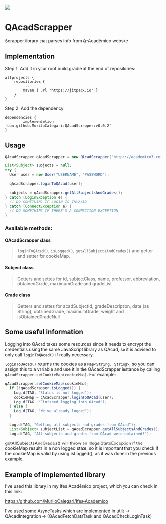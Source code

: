 [![](https://jitpack.io/v/MuriloCalegari/QAcadScrapper.svg)](https://jitpack.io/#MuriloCalegari/QAcadScrapper)

# QAcadScrapper
Scrapper library that parses info from Q-Acadêmico website

## Implementation

Step 1.
Add it in your root build.gradle at the end of repositories:

	allprojects {
		repositories {
			...
			maven { url 'https://jitpack.io' }
		}
	}
Step 2. Add the dependency

	dependencies {
	        implementation 'com.github.MuriloCalegari:QAcadScrapper:v0.0.2'
	}
  
  
## Usage
```java
QAcadScrapper qAcadScrapper = new QAcadScrapper("https://academico3.cefetes.br/qacademico" /* URL TO QACAD PAGE */);

List<Subject> subjects = null;
try {
  User user = new User("USERNAME", "PASSWORD");

  qAcadScrapper.loginToQAcad(user);

  subjects = qAcadScrapper.getAllSubjectsAndGrades();
} catch (LoginException e) {
  // DO SOMETHING IF LOGIN IS INVALID
} catch (ConnectException e) {
  // DO SOMETHING IF THERE'S A CONNECTION EXCEPTION
}
```

### Available methods:

#### QAcadScrapper class

> `loginToQAcad()`, `isLogged()`, `getAllSubjectsAndGrades()` and getter and setter for cookieMap.

#### Subject class

> Getters and settes for id, subjectClass, name, professor, abbreviation, obtainedGrade, maximumGrade and gradeList

#### Grade class

> Getters and settes for acadSubjectId, gradeDescription, date (as String), obtainedGrade, maximumGrade, weight and isObtainedGradeNull

## Some useful information

Logging into QAcad takes some resources since it needs to encrypt the credentials using the same JavaScript library as QAcad, so it is advised to only call `loginToQAcad()` if really necessary.

`loginToQAcad()` returns the cookies as a `Map<String, String>`, so you can assign this to a variable and use it in the QAcadScrapper instance by calling `qAcadScrapper.setCookieMap(cookieMap)`. For example:

```java
qAcadScrapper.setCookieMap(cookieMap);
  if (!qAcadScrapper.isLogged()) {
    Log.d(TAG, "Status is not logged");
    cookieMap = qAcadScrapper.loginToQAcad(user);
    Log.d(TAG, "Finished logging into QAcad");
  } else {
    Log.d(TAG, "We've already logged");
  }

  Log.d(TAG, "Getting all subjects and grades from QAcad");
  List<Subject> subjectList = qAcadScrapper.getAllSubjectsAndGrades();
  Log.d(TAG, "All subjects and grades from QAcad were obtained!");
```

getAllSubjectsAndGrades() will throw an IllegalStateException if the cookieMap results in a non logged state, so it is important that you check if the cookieMap is valid by using isLogged(), as it was done in the previous example.

## Example of implemented library

I've used this library in my Ifes Acadêmico project, which you can check in this link:

https://github.com/MuriloCalegari/Ifes-Academico

I've used some AsyncTasks which are implemented in utils -> QAcadIntegration -> (QAcadFetchDataTask and QAcadCheckLoginTask)
